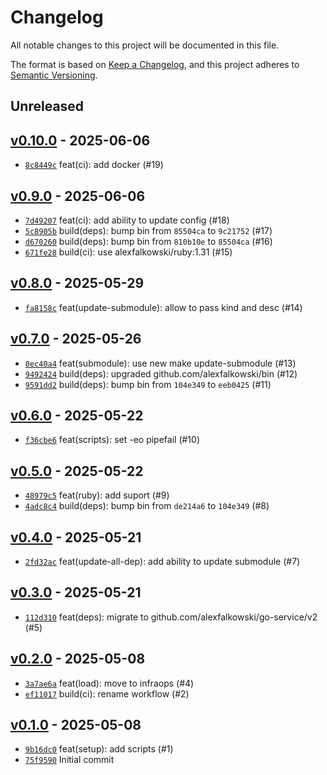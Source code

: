 # Changelog

All notable changes to this project will be documented in this file.

The format is based on [Keep a Changelog](https://keepachangelog.com/en/1.0.0/), and this project adheres to [Semantic Versioning](https://semver.org/spec/v2.0.0.html).

## Unreleased

## [v0.10.0](https://github.com/alexfalkowski/scripts/releases/tag/v0.10.0) - 2025-06-06

- [`8c8449c`](https://github.com/alexfalkowski/scripts/commit/8c8449c917522b24aefc890f81c65bbc7c3012d1) feat(ci): add docker (#19)

## [v0.9.0](https://github.com/alexfalkowski/scripts/releases/tag/v0.9.0) - 2025-06-06

- [`7d49207`](https://github.com/alexfalkowski/scripts/commit/7d492073eb7c72aea9e954cba3ff867d75e2a9fb) feat(ci): add ability to update config (#18)
- [`5c8905b`](https://github.com/alexfalkowski/scripts/commit/5c8905b28880152e98888a78735875d2f8b42675) build(deps): bump bin from `85504ca` to `9c21752` (#17)
- [`d670260`](https://github.com/alexfalkowski/scripts/commit/d670260b5e1546e2908a33d5aec1e9efbab786d6) build(deps): bump bin from `810b10e` to `85504ca` (#16)
- [`671fe28`](https://github.com/alexfalkowski/scripts/commit/671fe282a476ea405eb3df4f0ba696ca4de54576) build(ci): use alexfalkowski/ruby:1.31 (#15)

## [v0.8.0](https://github.com/alexfalkowski/scripts/releases/tag/v0.8.0) - 2025-05-29

- [`fa8158c`](https://github.com/alexfalkowski/scripts/commit/fa8158ce0ff8bebdeba0d1902b6dfcc2aadd8a0c) feat(update-submodule): allow to pass kind and desc (#14)

## [v0.7.0](https://github.com/alexfalkowski/scripts/releases/tag/v0.7.0) - 2025-05-26

- [`0ec40a4`](https://github.com/alexfalkowski/scripts/commit/0ec40a41affdbe4695abce3996804bd86e1ec193) feat(submodule): use new make update-submodule (#13)
- [`9492424`](https://github.com/alexfalkowski/scripts/commit/94924245d197bd6e2bd73a88237ea18092eb2230) build(deps): upgraded github.com/alexfalkowski/bin (#12)
- [`9591dd2`](https://github.com/alexfalkowski/scripts/commit/9591dd2ade849788a04431ef439be3a65386a76d) build(deps): bump bin from `104e349` to `eeb0425` (#11)

## [v0.6.0](https://github.com/alexfalkowski/scripts/releases/tag/v0.6.0) - 2025-05-22

- [`f36cbe6`](https://github.com/alexfalkowski/scripts/commit/f36cbe6774ccc7bfc714e43084c17d0c226449f3) feat(scripts): set -eo pipefail (#10)

## [v0.5.0](https://github.com/alexfalkowski/scripts/releases/tag/v0.5.0) - 2025-05-22

- [`48979c5`](https://github.com/alexfalkowski/scripts/commit/48979c52891295b0f5bda642c4b973808935c305) feat(ruby): add suport (#9)
- [`4adc8c4`](https://github.com/alexfalkowski/scripts/commit/4adc8c43321484d35836d8369f4045a12004e8cf) build(deps): bump bin from `de214a6` to `104e349` (#8)

## [v0.4.0](https://github.com/alexfalkowski/scripts/releases/tag/v0.4.0) - 2025-05-21

- [`2fd32ac`](https://github.com/alexfalkowski/scripts/commit/2fd32ac19b79bb7960b05ace68251e025e6408d1) feat(update-all-dep): add ability to update submodule (#7)

## [v0.3.0](https://github.com/alexfalkowski/scripts/releases/tag/v0.3.0) - 2025-05-21

- [`112d310`](https://github.com/alexfalkowski/scripts/commit/112d310298db19be8bff5a9870f3b94c7eeb812c) feat(deps): migrate to github.com/alexfalkowski/go-service/v2 (#5)

## [v0.2.0](https://github.com/alexfalkowski/scripts/releases/tag/v0.2.0) - 2025-05-08

- [`3a7ae6a`](https://github.com/alexfalkowski/scripts/commit/3a7ae6aca4a4d96500cab44bc07b83f5bb2f697f) feat(load): move to infraops (#4)
- [`ef11017`](https://github.com/alexfalkowski/scripts/commit/ef11017bd90fdda542186afefd80b408ad1950af) build(ci): rename workflow (#2)

## [v0.1.0](https://github.com/alexfalkowski/scripts/releases/tag/v0.1.0) - 2025-05-08

- [`9b16dc0`](https://github.com/alexfalkowski/scripts/commit/9b16dc01f9986fa985075368071b87e47319006e) feat(setup): add scripts (#1)
- [`75f9590`](https://github.com/alexfalkowski/scripts/commit/75f95903225830217869e2c22388d2fa8ab0aad7) Initial commit
